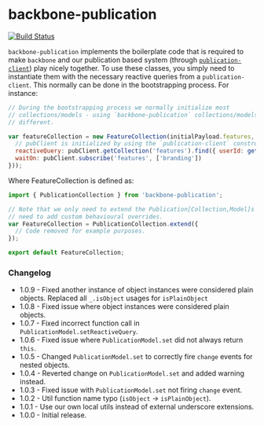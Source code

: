 # backbone-publication
[![Build Status](https://travis-ci.org/mixmaxhq/backbone-publication.svg?branch=master)](https://travis-ci.org/mixmaxhq/backbone-publication)

`backbone-publication` implements the boilerplate code that is required to make
`backbone` and our publication based system (through
[`publication-client`](https://github.com/mixmaxhq/publication-server/tree/master/client))
play nicely together. To use these classes, you simply need to instantiate them
with the necessary reactive queries from a `publication-client`. This normally
can be done in the bootstrapping process. For instance:

```js
// During the bootstrapping process we normally initialize most
// collections/models - using `backbone-publication` collections/models is no
// different.

var featureCollection = new FeatureCollection(initialPayload.features, {
  // pubClient is initialized by using the `publication-client` constructor.
  reactiveQuery: pubClient.getCollection('features').find({ userId: getUser().id }),
  waitOn: pubClient.subscribe('features', ['branding'])
}));
```

Where FeatureCollection is defined as:

```js
import { PublicationCollection } from 'backbone-publication';

// Note that we only need to extend the Publication[Collection,Model]s if we
// need to add custom behavioural overrides.
var FeatureCollection = PublicationCollection.extend({
  // Code removed for example purposes.
});

export default FeatureCollection;
```

### Changelog
* 1.0.9 - Fixed another instance of object instances were considered plain objects. Replaced all `_.isObject` usages for `isPlainObject`
* 1.0.8 - Fixed issue where object instances were considered plain objects.
* 1.0.7 - Fixed incorrect function call in `PublicationModel.setReactiveQuery`.
* 1.0.6 - Fixed issue where `PublicationModel.set` did not always return `this`.
* 1.0.5 - Changed `PublicationModel.set` to correctly fire `change` events for nested objects.
* 1.0.4 - Reverted change on `PublicationModel.set` and added warning instead.
* 1.0.3 - Fixed issue with `PublicationModel.set` not firing `change` event.
* 1.0.2 - Util function name typo (`isObject` -> `isPlainObject`).
* 1.0.1 - Use our own local utils instead of external underscore extensions.
* 1.0.0 - Initial release.
